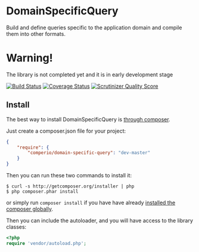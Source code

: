 # DomainSpecificQuery

Build and define queries specific to the application domain and compile them into other formats.

# Warning!

The library is not completed yet and it is in early development stage

[![Build Status](https://travis-ci.org/comperio/DomainSpecificQuery.png?branch=master)](https://travis-ci.org/comperio/DomainSpecificQuery)
[![Coverage Status](https://coveralls.io/repos/comperio/DomainSpecificQuery/badge.png?branch=master)](https://coveralls.io/r/comperio/DomainSpecificQuery?branch=master)
[![Scrutinizer Quality Score](https://scrutinizer-ci.com/g/comperio/DomainSpecificQuery/badges/quality-score.png?s=af8900c6d4649fb5c44d3c7dffd431bf546550ad)](https://scrutinizer-ci.com/g/comperio/DomainSpecificQuery/)
## Install

The best way to install DomainSpecificQuery is [through composer](http://getcomposer.org).

Just create a composer.json file for your project:

```JSON
{
    "require": {
        "comperio/domain-specific-query": "dev-master"
    }
}
```

Then you can run these two commands to install it:

    $ curl -s http://getcomposer.org/installer | php
    $ php composer.phar install

or simply run `composer install` if you have have already [installed the composer globally](http://getcomposer.org/doc/00-intro.md#globally).

Then you can include the autoloader, and you will have access to the library classes:

```php
<?php
require 'vendor/autoload.php';
```